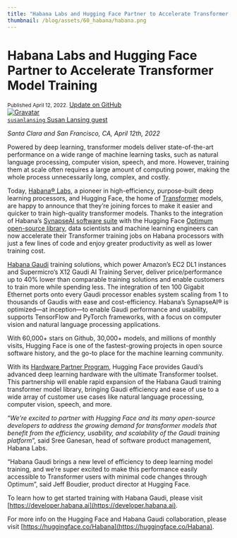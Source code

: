 ```yaml
---
title: "Habana Labs and Hugging Face Partner to Accelerate Transformer Model Training"
thumbnail: /blog/assets/60_habana/habana.png
---
```


<h1>
	Habana Labs and Hugging Face Partner to Accelerate Transformer Model Training
</h1>

<div class="blog-metadata">
    <small>Published April 12, 2022.</small>
    <a target="_blank" class="btn no-underline text-sm mb-5 font-sans" href="https://github.com/huggingface/blog/blob/main/habana.md">
        Update on GitHub
    </a>
</div>

<div class="author-card">
    <a href="/susanlansing">
        <img class="avatar avatar-user" src="https://aeiljuispo.cloudimg.io/v7/https://s3.amazonaws.com/moonup/production/uploads/1649707267873-62546cf4fafb0a895443e8b1.png?w=200&h=200&f=face" title="Gravatar">
        <div class="bfc">
            <code>susanlansing</code>
            <span class="fullname">Susan Lansing</span>
            <span class="bg-gray-100 rounded px-1 text-gray-600 text-sm font-mono">guest</span>
        </div>
    </a>
</div>

*Santa Clara and San Francisco, CA, April 12th, 2022*

Powered by deep learning, transformer models deliver state-of-the-art performance on a wide range of machine learning tasks, such as natural language processing, computer vision, speech, and more. However, training them at scale often requires a large amount of computing power, making the whole process unnecessarily long, complex, and costly.

Today, [Habana® Labs](https://habana.ai/), a pioneer in high-efficiency, purpose-built deep learning processors, and Hugging Face, the home of [Transformer](https://github.com/huggingface/transformers) models, are happy to announce that they’re joining forces to make it easier and quicker to train high-quality transformer models. Thanks to the integration of Habana’s [SynapseAI software suite](https://habana.ai/training-software/) with the Hugging Face [Optimum open-source library](https://github.com/huggingface/optimum), data scientists and machine learning engineers can now accelerate their Transformer training jobs on Habana processors with just a few lines of code and enjoy greater productivity as well as lower training cost.

[Habana Gaudi](https://habana.ai/training/) training solutions, which power Amazon’s EC2 DL1 instances and Supermicro’s X12 Gaudi AI Training Server, deliver price/performance up to 40% lower than comparable training solutions and enable customers to train more while spending less. The integration of ten 100 Gigabit Ethernet ports onto every Gaudi processor enables system scaling from 1 to thousands of Gaudis with ease and cost-efficiency. Habana’s SynapseAI® is optimized—at inception—to enable Gaudi performance and usability, supports TensorFlow and PyTorch frameworks, with a focus on computer vision and natural language processing applications.  

With 60,000+ stars on Github, 30,000+ models, and millions of monthly visits, Hugging Face is one of the fastest-growing projects in open source software history, and the go-to place for the machine learning community. 

With its [Hardware Partner Program](https://huggingface.co/hardware), Hugging Face provides Gaudi’s advanced deep learning hardware with the ultimate Transformer toolset. This partnership will enable rapid expansion of the Habana Gaudi training transformer model library, bringing Gaudi efficiency and ease of use to a wide array of customer use cases like natural language processing, computer vision, speech, and more. 

“*We’re excited to partner with Hugging Face and its many open-source developers to address the growing demand for transformer models that benefit from the efficiency, usability, and scalability of the Gaudi training platform*”, said Sree Ganesan, head of software product management, Habana Labs. 

“Habana Gaudi brings a new level of efficiency to deep learning model training, and we’re super excited to make this performance easily accessible to Transformer users with minimal code changes through Optimum”, said Jeff Boudier, product director at Hugging Face.

To learn how to get started training with Habana Gaudi, please visit [https://developer.habana.ai](https://developer.habana.ai). 

For more info on the Hugging Face and Habana Gaudi collaboration, please visit [https://huggingface.co/Habana](https://huggingface.co/Habana).

